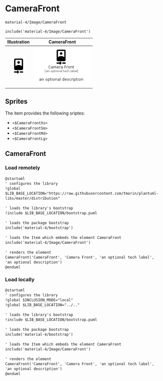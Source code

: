 # CameraFront


```text
material-4/Image/CameraFront
```

```text
include('material-4/Image/CameraFront')
```



| Illustration | CameraFront |
| :---: | :---: |
| ![illustration for Illustration](../../material-4/Image/CameraFront.png) | ![illustration for CameraFront](../../material-4/Image/CameraFront.Local.png) |



## Sprites
The item provides the following sriptes:

- `<$CameraFrontXs>`
- `<$CameraFrontSm>`
- `<$CameraFrontMd>`
- `<$CameraFrontLg>`





## CameraFront

### Load remotely
```plantuml
@startuml
' configures the library
!global $LIB_BASE_LOCATION="https://raw.githubusercontent.com/tmorin/plantuml-libs/master/distribution"

' loads the library's bootstrap
!include $LIB_BASE_LOCATION/bootstrap.puml

' loads the package bootstrap
include('material-4/bootstrap')

' loads the Item which embeds the element CameraFront
include('material-4/Image/CameraFront')

' renders the element
CameraFront('CameraFront', 'Camera Front', 'an optional tech label', 'an optional description')
@enduml
```

### Load locally
```plantuml
@startuml
' configures the library
!global $INCLUSION_MODE="local"
!global $LIB_BASE_LOCATION="../.."

' loads the library's bootstrap
!include $LIB_BASE_LOCATION/bootstrap.puml

' loads the package bootstrap
include('material-4/bootstrap')

' loads the Item which embeds the element CameraFront
include('material-4/Image/CameraFront')

' renders the element
CameraFront('CameraFront', 'Camera Front', 'an optional tech label', 'an optional description')
@enduml
```

